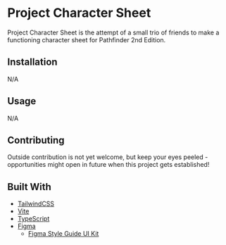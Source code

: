 # Project Character Sheet

Project Character Sheet is the attempt of a small trio of friends to make a functioning character sheet for Pathfinder 2nd Edition.

## Installation

N/A

## Usage

N/A

## Contributing

Outside contribution is not yet welcome, but keep your eyes peeled - opportunities might open in future when this project gets established!

## Built With
- [TailwindCSS](https://tailwindcss.com/)
- [Vite](https://vitejs.dev/)
- [TypeScript](https://www.typescriptlang.org/)
- [Figma](https://www.figma.com)
  - [Figma Style Guide UI Kit](https://www.figma.com/community/file/1000026521402926606)
